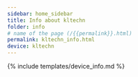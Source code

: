 ```yaml
---
sidebar: home_sidebar
title: Info about kltechn
folder: info
# name of the page (/{{permalink}}.html)
permalink: kltechn_info.html
device: kltechn
---
```

{% include templates/device_info.md %}
